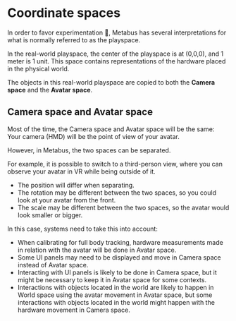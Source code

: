 ﻿---
sidebar_position: 1
---

# Coordinate spaces

In order to favor experimentation 🧪, Metabus has several interpretations for what is normally referred to as the playspace.

In the real-world playspace, the center of the playspace is at (0,0,0), and 1 meter is 1 unit.
This space contains representations of the hardware placed in the physical world.

The objects in this real-world playspace are copied to both the **Camera space** and the **Avatar space**.

## Camera space and Avatar space

Most of the time, the Camera space and Avatar space will be the same: Your camera (HMD) will be the point of view of your avatar.

However, in Metabus, the two spaces can be separated.

For example, it is possible to switch to a third-person view, where you can observe your avatar in VR while being outside of it.

- The position will differ when separating.
- The rotation may be different between the two spaces, so you could look at your avatar from the front.
- The scale may be different between the two spaces, so the avatar would look smaller or bigger.

In this case, systems need to take this into account:

- When calibrating for full body tracking, hardware measurements made in relation with the avatar will be done in Avatar space.
- Some UI panels may need to be displayed and move in Camera space instead of Avatar space.
- Interacting with UI panels is likely to be done in Camera space, but it might be necessary to keep it in Avatar space for some contexts.
- Interactions with objects located in the world are likely to happen in World space using the avatar movement in Avatar space,
  but some interactions with objects located in the world might happen with the hardware movement in Camera space.
